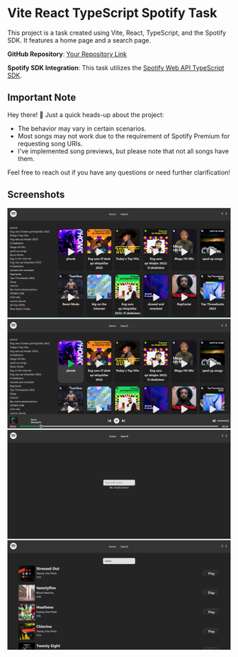 # Vite React TypeScript Spotify Task

This project is a task created using Vite, React, TypeScript, and the Spotify SDK. It features a home page and a search page.

**GitHub Repository**: [Your Repository Link](https://github.com/awocato/spoticato)

**Spotify SDK Integration**: This task utilizes the [Spotify Web API TypeScript SDK](https://github.com/spotify/spotify-web-api-ts-sdk).

## Important Note

Hey there! 👋 Just a quick heads-up about the project:

- The behavior may vary in certain scenarios.
- Most songs may not work due to the requirement of Spotify Premium for requesting song URIs.
- I've implemented song previews, but please note that not all songs have them.

Feel free to reach out if you have any questions or need further clarification!

## Screenshots

![Screenshot 1](screenshots/img1.png)
![Screenshot 2](screenshots/img2.png)
![Screenshot 3](screenshots/img3.png)
![Screenshot 4](screenshots/img4.png)

